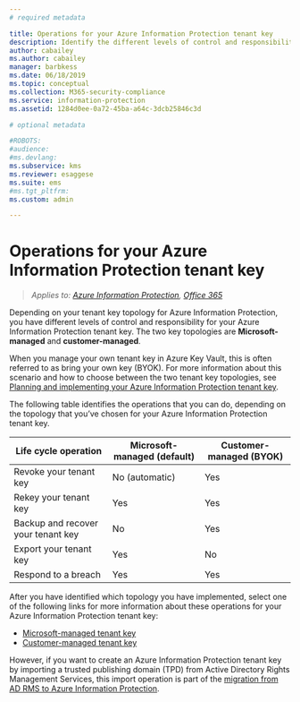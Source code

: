 ```yaml
---
# required metadata

title: Operations for your Azure Information Protection tenant key
description: Identify the different levels of control and responsibility that you have for your Azure Information Protection tenant key.
author: cabailey
ms.author: cabailey
manager: barbkess
ms.date: 06/18/2019
ms.topic: conceptual
ms.collection: M365-security-compliance
ms.service: information-protection
ms.assetid: 1284d0ee-0a72-45ba-a64c-3dcb25846c3d

# optional metadata

#ROBOTS:
#audience:
#ms.devlang:
ms.subservice: kms
ms.reviewer: esaggese
ms.suite: ems
#ms.tgt_pltfrm:
ms.custom: admin

---
```


# Operations for your Azure Information Protection tenant key

>*Applies to: [Azure Information Protection](https://azure.microsoft.com/pricing/details/information-protection), [Office 365](https://download.microsoft.com/download/E/C/F/ECF42E71-4EC0-48FF-AA00-577AC14D5B5C/Azure_Information_Protection_licensing_datasheet_EN-US.pdf)*

Depending on your tenant key topology for Azure Information Protection, you have different levels of control and responsibility for your Azure Information Protection tenant key. The two key topologies are **Microsoft-managed** and **customer-managed**.

When you manage your own tenant key in Azure Key Vault, this is often referred to as bring your own key (BYOK). For more information about this scenario and how to choose between the two tenant key topologies, see [Planning and implementing your Azure Information Protection tenant key](plan-implement-tenant-key.md).

The following table identifies the operations that you can do, depending on the topology that you’ve chosen for your Azure Information Protection tenant key.

|Life cycle operation|Microsoft-managed (default)|Customer-managed (BYOK)|
|-----------------------|-------------------------------|---------------------------|
|Revoke your tenant key|No (automatic)|Yes|
|Rekey your tenant key|Yes|Yes|
|Backup and recover your tenant key|No|Yes|
|Export your tenant key|Yes|No|
|Respond to a breach|Yes|Yes|

After you have identified which topology you have implemented, select one of the following links for more information about these operations for your Azure Information Protection tenant key:

- [Microsoft-managed tenant key](operations-microsoft-managed-tenant-key.md)
- [Customer-managed tenant key](operations-customer-managed-tenant-key.md)

However, if you want to create an Azure Information Protection tenant key by importing a trusted publishing domain (TPD) from Active Directory Rights Management Services, this import operation is part of the [migration from AD RMS to Azure Information Protection](migrate-from-ad-rms-to-azure-rms.md).  

